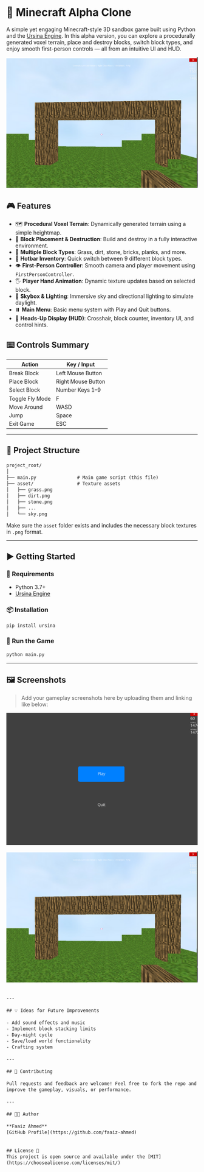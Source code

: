# 🧱 Minecraft Alpha Clone 

A simple yet engaging Minecraft-style 3D sandbox game built using Python and the [Ursina Engine](https://www.ursinaengine.org/). In this alpha version, you can explore a procedurally generated voxel terrain, place and destroy blocks, switch block types, and enjoy smooth first-person controls — all from an intuitive UI and HUD.

![Gameplay](screenshots/Gameplay.png)
## 🎮 Features

- 🗺️ **Procedural Voxel Terrain**: Dynamically generated terrain using a simple heightmap.
- 👷 **Block Placement & Destruction**: Build and destroy in a fully interactive environment.
- 🧱 **Multiple Block Types**: Grass, dirt, stone, bricks, planks, and more.
- 🧰 **Hotbar Inventory**: Quick switch between 9 different block types.
- 👁️ **First-Person Controller**: Smooth camera and player movement using `FirstPersonController`.
- 🖐️ **Player Hand Animation**: Dynamic texture updates based on selected block.
- 🌄 **Skybox & Lighting**: Immersive sky and directional lighting to simulate daylight.
- ⏸️ **Main Menu**: Basic menu system with Play and Quit buttons.
- 🧭 **Heads-Up Display (HUD)**: Crosshair, block counter, inventory UI, and control hints.

## ⌨️ Controls Summary

| Action             | Key / Input         |
|--------------------|---------------------|
| Break Block        | Left Mouse Button   |
| Place Block        | Right Mouse Button  |
| Select Block       | Number Keys 1–9     |
| Toggle Fly Mode    | F                   |
| Move Around        | WASD                |
| Jump               | Space               |
| Exit Game          | ESC                 |

---

## 📂 Project Structure

```
project_root/
│
├── main.py               # Main game script (this file)
├── asset/                # Texture assets
│   ├── grass.png
│   ├── dirt.png
│   ├── stone.png
│   ├── ...
│   └── sky.png
```

Make sure the `asset` folder exists and includes the necessary block textures in `.png` format.

---

## ▶️ Getting Started

### 🔧 Requirements

- Python 3.7+
- [Ursina Engine](https://pypi.org/project/ursina/)

### 📦 Installation

```bash
pip install ursina
```

### 🚀 Run the Game

```bash
python main.py
```

---

## 🖼️ Screenshots

> Add your gameplay screenshots here by uploading them and linking like below:


![Main Menu](screenshots/mainmenu.PNG)

![Gameplay](screenshots/Gameplay.png)
```

---

## 💡 Ideas for Future Improvements

- Add sound effects and music
- Implement block stacking limits
- Day-night cycle
- Save/load world functionality
- Crafting system

---

## 🤝 Contributing

Pull requests and feedback are welcome! Feel free to fork the repo and improve the gameplay, visuals, or performance.

---

## 🧑‍💻 Author

**Faaiz Ahmed**  
[GitHub Profile](https://github.com/faaiz-ahmed)


## License 📜
This project is open source and available under the [MIT](https://choosealicense.com/licenses/mit/)

